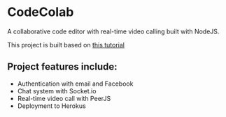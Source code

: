 # CodeColab

A collaborative code editor with real-time video calling built with NodeJS.

This project is built based on [this tutorial](https://code4startup.com/projects/create-a-collaborative-code-platform-with-real-time-video-call-with-nodejs)

## Project features include:
* Authentication with email and Facebook
* Chat system with Socket.io
* Real-time video call with PeerJS
* Deployment to Herokus
